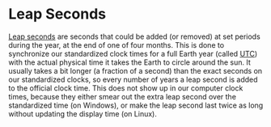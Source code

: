 # Leap Seconds

[Leap seconds](https://en.wikipedia.org/wiki/Leap_second) are seconds that could be added (or removed) at set periods during the year, at the end of one of four months.
This is done to synchronize our standardized clock times for a full Earth year (called [UTC](https://en.wikipedia.org/wiki/Coordinated_Universal_Time)) with the actual physical time it takes the Earth to circle around the sun.
It usually takes a bit longer (a fraction of a second) than the exact seconds on our standardized clocks, so every number of years a leap second is added to the official clock time.
This does not show up in our computer clock times, because they either smear out the extra leap second over the standardized time (on Windows),
or make the leap second last twice as long without updating the display time (on Linux).


